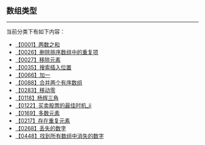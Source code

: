<div style="font-size: 20px; margin-bottom: 15px; font-weight: bold;">数组类型</div>
<hr style="height: 1px; margin: 1em 0px;" />

当前分类下有如下内容：

* [【0001】两数之和](/tools/tpl/two-sum.md)
* [【0026】删除排序数组中的重复项](/tools/tpl/remove-duplicates-from-sorted-array.md)
* [【0027】移除元素](/tools/tpl/remove-element.md)
* [【0035】搜索插入位置](/tools/tpl/search-insert-position.md)
* [【0066】加一](/tools/tpl/plus-one.md)
* [【0088】合并两个有序数组](/tools/tpl/merge-sorted-array.md)
* [【0283】移动零](/tools/tpl/move-zeroes.md)
* [【0118】杨辉三角](/tools/tpl/pascals-triangle.md)
* [【0122】买卖股票的最佳时机_ii](/tools/tpl/best-time-to-buy-and-sell-stock-ii.md)
* [【0169】多数元素](/tools/tpl/majority-element.md)
* [【0217】存在重复元素](/tools/tpl/contains-duplicate.md)
* [【0268】丢失的数字](/tools/tpl/missing-number.md)
* [【0448】找到所有数组中消失的数字](/tools/tpl/find-all-numbers-disappeared-in-an-array.md)